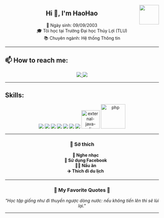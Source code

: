 <!-- Profile Header -->
<p align="center"></p>

 <p> <img align="right" width="64" src="https://img.icons8.com/color/48/vietnam-circular.png" />
</p>

<h2 align="center">Hi 👋, I'm HaoHao</h2>

<p align="center">
  🎂 Ngày sinh: 09/09/2003 <br>
  🎓 Tôi học tại Trường Đại học Thủy Lợi (TLU) <br>
  📚 Chuyên ngành: Hệ thống Thông tin <br>
</p>

---
## 📫 How to reach me:
<p align="center">
  <a href="https://www.facebook.com/nhii.haoo.1?mibextid=wwXIfr&rdid=Vp0IRuvymUEzBdja&share_url=https%3A%2F%2Fwww.facebook.com%2Fshare%2F14qkYcwJK6Q%2F%3Fmibextid%3DwwXIfr" alt="Facebook">
    <img src="https://img.icons8.com/fluent/48/000000/facebook-new.png" target="_blank" />
  </a> 
  <a href="mailto:nguyenthihao280433@gmail.com" alt="Email">
    <img src="https://img.icons8.com/fluent/48/000000/mailing.png"/>
  </a>
</p>

---
## Skills:
<p align="center">
  <img src="https://img.icons8.com/color/48/000000/mysql-logo.png"/>
  <img src="https://img.icons8.com/color/48/000000/mongodb.png"/>
  <img src="https://img.icons8.com/fluent/48/000000/matlab.png"/>
  <img src="https://img.icons8.com/color/48/000000/git.png"/>
  <img src="https://img.icons8.com/color/48/000000/github-2.png"/>
  <img src="https://img.icons8.com/color/48/000000/visual-studio-code-2019.png"/>
  <img src="https://img.icons8.com/color/48/null/visual-studio--v2.png"/>
  <img width="60" height="60" src="https://img.icons8.com/external-flat-juicy-fish/60/external-java-coding-and-development-flat-flat-juicy-fish.png" alt="external-java-coding-and-development-flat-flat-juicy-fish"/>
  <img width="80" height="80" src="https://img.icons8.com/officel/80/php.png" alt="php"/>
</p>

---

<h3 align="center">📌 Sở thích</h3>
<ul align="center">
  <p> 
    <b> 🎵 Nghe nhạc <br>
    📱 Sử dụng Facebook <br>
    👨‍🍳 Nấu ăn <br>
    ✈️ Thích đi du lịch</b>
  </p>
</ul>

---

<h3 align="center">📑 My Favorite Quotes 📑</h3>
<p align="center"><i>"Học tập giống như đi thuyền ngược dòng nước: nếu không tiến lên thì sẽ lùi lại."</i></p>

---



